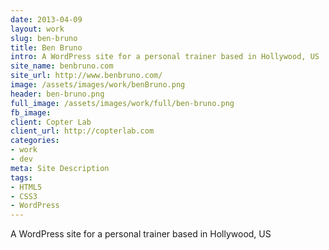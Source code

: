 ```yaml
---
date: 2013-04-09
layout: work
slug: ben-bruno
title: Ben Bruno
intro: A WordPress site for a personal trainer based in Hollywood, US
site_name: benbruno.com
site_url: http://www.benbruno.com/
image: /assets/images/work/benBruno.png
header: ben-bruno.png
full_image: /assets/images/work/full/ben-bruno.png
fb_image: 
client: Copter Lab
client_url: http://copterlab.com
categories:
- work
- dev
meta: Site Description
tags: 
- HTML5
- CSS3
- WordPress
---
```


A WordPress site for a personal trainer based in Hollywood, US